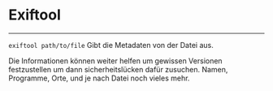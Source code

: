 # Exiftool

---

`exiftool path/to/file` Gibt die Metadaten von der Datei aus.

Die Informationen können weiter helfen um gewissen Versionen festzustellen um dann sicherheitslücken dafür zusuchen.
Namen, Programme, Orte, und je nach Datei noch vieles mehr.